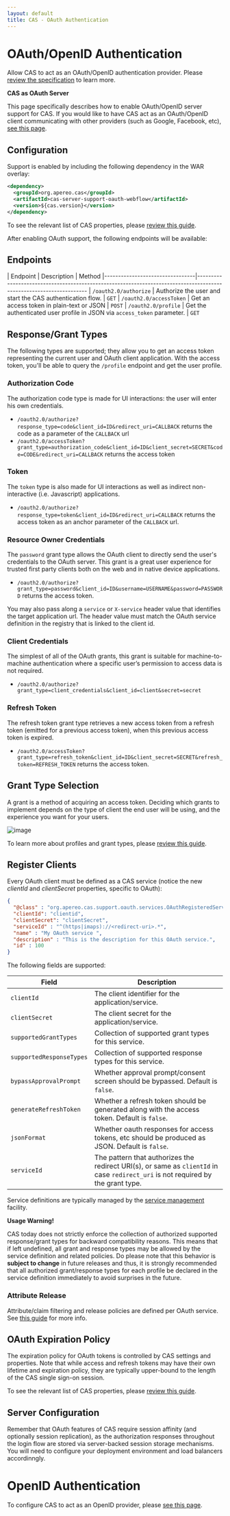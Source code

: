 ```yaml
---
layout: default
title: CAS - OAuth Authentication
---
```


# OAuth/OpenID Authentication

Allow CAS to act as an OAuth/OpenID authentication provider. Please [review the specification](https://oauth.net/2/) to learn more.

<div class="alert alert-info"><strong>CAS as OAuth Server</strong><p>This page specifically describes how to enable
OAuth/OpenID server support for CAS. If you would like to have CAS act as an OAuth/OpenID client communicating with
other providers (such as Google, Facebook, etc), <a href="../integration/Delegate-Authentication.html">see this page</a>.</p></div>

## Configuration

Support is enabled by including the following dependency in the WAR overlay:

```xml
<dependency>
  <groupId>org.apereo.cas</groupId>
  <artifactId>cas-server-support-oauth-webflow</artifactId>
  <version>${cas.version}</version>
</dependency>
```

To see the relevant list of CAS properties, please [review this guide](Configuration-Properties.html#oauth2).

After enabling OAuth support, the following endpoints will be available:

## Endpoints

| Endpoint                        | Description                                                               | Method
|---------------------------------|--------------------------------------------------------------------------------------------------------------------
| `/oauth2.0/authorize`       | Authorize the user and start the CAS authentication flow.                 | `GET`
| `/oauth2.0/accessToken`     | Get an access token in plain-text or JSON                                 | `POST`
| `/oauth2.0/profile`         | Get the authenticated user profile in JSON via `access_token` parameter.  | `GET`


## Response/Grant Types

The following types are supported; they allow you to get an access token representing the current user and OAuth client application. With the access token, you'll be able to query the `/profile` endpoint and get the user profile.

### Authorization Code

The authorization code type is made for UI interactions: the user will enter his own credentials.

- `/oauth2.0/authorize?response_type=code&client_id=ID&redirect_uri=CALLBACK` returns the code as a parameter of the `CALLBACK` url
- `/oauth2.0/accessToken?grant_type=authorization_code&client_id=ID&client_secret=SECRET&code=CODE&redirect_uri=CALLBACK` returns the access token

### Token

The `token` type is also made for UI interactions as well as indirect non-interactive (i.e. Javascript) applications.

- `/oauth2.0/authorize?response_type=token&client_id=ID&redirect_uri=CALLBACK` returns the access token as an anchor parameter of the `CALLBACK` url.

### Resource Owner Credentials

The `password` grant type allows the OAuth client to directly send the user's credentials to the OAuth server.
This grant is a great user experience for trusted first party clients both on the web and in native device applications.

- `/oauth2.0/authorize?grant_type=password&client_id=ID&username=USERNAME&password=PASSWORD` returns the access token.

You may also pass along a `service` or `X-service` header value that identifies the target application url. The header value
must match the OAuth service definition in the registry that is linked to the client id.

### Client Credentials

The simplest of all of the OAuth grants, this grant is suitable for machine-to-machine authentication 
where a specific user’s permission to access data is not required.

- `/oauth2.0/authorize?grant_type=client_credentials&client_id=client&secret=secret`

### Refresh Token

The refresh token grant type retrieves a new access token from a refresh token (emitted for a previous access token),
when this previous access token is expired.

- `/oauth2.0/accessToken?grant_type=refresh_token&client_id=ID&client_secret=SECRET&refresh_token=REFRESH_TOKEN` returns the access token.


## Grant Type Selection

A grant is a method of acquiring an access token. Deciding which grants to implement depends on the type of client the end user will be using, and the experience you want for your users.

![image](https://user-images.githubusercontent.com/1205228/29772699-235f716e-8c0f-11e7-9138-e4e09332a2d5.png) 

To learn more about profiles and grant types, please [review this guide](https://alexbilbie.com/guide-to-oauth-2-grants/).

## Register Clients

Every OAuth client must be defined as a CAS service (notice the new *clientId* and *clientSecret* properties, specific to OAuth):

```json
{
  "@class" : "org.apereo.cas.support.oauth.services.OAuthRegisteredService",
  "clientId": "clientid",
  "clientSecret": "clientSecret",
  "serviceId" : "^(https|imaps)://<redirect-uri>.*",
  "name" : "My OAuth service ",
  "description" : "This is the description for this OAuth service.",
  "id" : 100
}
```

The following fields are supported:

| Field                             | Description
|-----------------------------------|---------------------------------------------------------------------------------
| `clientId`                        | The client identifier for the application/service.
| `clientSecret`                    | The client secret for the application/service.
| `supportedGrantTypes`             | Collection of supported grant types for this service.
| `supportedResponseTypes`          | Collection of supported response types for this service.
| `bypassApprovalPrompt`            | Whether approval prompt/consent screen should be bypassed. Default is `false`.
| `generateRefreshToken`            | Whether a refresh token should be generated along with the access token. Default is `false`.
| `jsonFormat`                      | Whether oauth responses for access tokens, etc should be produced as JSON. Default is `false`.
| `serviceId`                       | The pattern that authorizes the redirect URI(s), or same as `clientId` in case `redirect_uri` is not required by the grant type.

Service definitions are typically managed by the [service management](Service-Management.html) facility.

<div class="alert alert-warning"><strong>Usage Warning!</strong><p>CAS today does not strictly enforce the collection of authorized supported response/grant types for backward compatibility reasons. This means that if left undefined, all grant and response types may be allowed by the service definition and related policies. Do please note that this behavior is <strong>subject to change</strong> in future releases and thus, it is strongly recommended that all authorized grant/response types for each profile be declared in the service definition immediately to avoid surprises in the future.</p></div>

### Attribute Release

Attribute/claim filtering and release policies are defined per OAuth service.
See [this guide](../integration/Attribute-Release-Policies.html) for more info.

## OAuth Expiration Policy

The expiration policy for OAuth tokens is controlled by CAS settings and properties. Note that while access and refresh tokens may have their own lifetime and expiration policy, they are typically upper-bound to the length of the CAS single sign-on session.

To see the relevant list of CAS properties, please [review this guide](Configuration-Properties.html#oauth2).

## Server Configuration

Remember that OAuth features of CAS require session affinity (and optionally session replication),
as the authorization responses throughout the login flow
are stored via server-backed session storage mechanisms. You will need to configure your deployment environment and load balancers accordinngly.

# OpenID Authentication

To configure CAS to act as an OpenID provider, please [see this page](../protocol/OpenID-Protocol.html).
